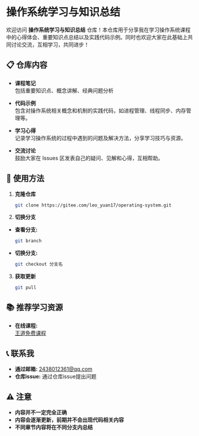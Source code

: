 # 操作系统学习与知识总结

欢迎访问 **操作系统学习与知识总结** 仓库！本仓库用于分享我在学习操作系统课程中的心得体会、重要知识点总结以及实践代码示例。同时也欢迎大家在此基础上共同讨论交流，互相学习，共同进步！

## 📋 仓库内容

- **课程笔记**  
  包括重要知识点、概念讲解、经典问题分析

- **代码示例**  
  包含对操作系统相关概念和机制的实践代码，如进程管理、线程同步、内存管理等。

- **学习心得**  
  记录学习操作系统的过程中遇到的问题及解决方法，分享学习技巧与资源。

- **交流讨论**  
  鼓励大家在 Issues 区发表自己的疑问、见解和心得，互相帮助。

## 🚀 使用方法

1. **克隆仓库**
   ```bash
   git clone https://gitee.com/leo_yuan17/operating-system.git
   ```
2. **切换分支**  
  - **查看分支:** 
    ```bash
    git branch 
    ```
  - **切换分支:**  
    ```bash
    git checkout 分支名
    ```
3. **获取更新**  
   ```bash 
   git pull 
   ```
## 📚 推荐学习资源

- **在线课程:**  
  [王道免费课程](https://www.bilibili.com/video/BV1YE411D7nH/?share_source=copy_web&vd_source=8bc07ac292e749677bab2fc2896fd9fa "王道计算机考研 操作系统")


## 📞 联系我

- **通过邮箱:** 2438012361@qq.com
- **仓库issue:** 通过仓库issue提出问题

## ⚠️ 注意
- **内容并不一定完全正确**
- **内容会逐渐更新，前期并不会出现代码相关内容**
- **不同章节内容将在不同分支内总结**

